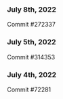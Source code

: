 ### July 8th, 2022

Commit #272337

### July 5th, 2022

Commit #314353


### July 4th, 2022

Commit #72281
